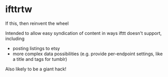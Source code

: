 ifttrtw
=======

If this, then reinvent the wheel

Intended to allow easy syndication of content in ways ifttt doesn't support, including
* posting listings to etsy
* more complex data possibilities (e.g. provide per-endpoint settings, like a title and tags for tumblr)

Also likely to be a giant hack!
